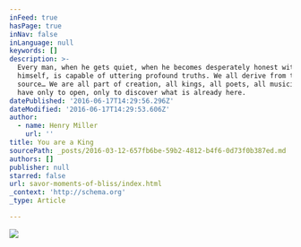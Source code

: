 ```yaml
---
inFeed: true
hasPage: true
inNav: false
inLanguage: null
keywords: []
description: >-
  Every man, when he gets quiet, when he becomes desperately honest with
  himself, is capable of uttering profound truths. We all derive from the same
  source… We are all part of creation, all kings, all poets, all musicians; we
  have only to open, only to discover what is already here. 
datePublished: '2016-06-17T14:29:56.296Z'
dateModified: '2016-06-17T14:29:53.606Z'
author:
  - name: Henry Miller
    url: ''
title: You are a King
sourcePath: _posts/2016-03-12-657fb6be-59b2-4812-b4f6-0d73f0b387ed.md
authors: []
publisher: null
starred: false
url: savor-moments-of-bliss/index.html
_context: 'http://schema.org'
_type: Article

---
```

![](https://the-grid-user-content.s3-us-west-2.amazonaws.com/81dcb0a1-b789-46a3-bd6a-8f707fec6bb7.jpg)